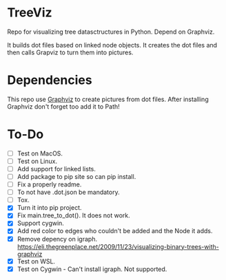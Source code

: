 # TreeViz
Repo for visualizing tree datasctructures in Python. Depend on Graphviz.

It builds dot files based on linked node objects. It creates the dot files and then calls Grapviz to turn them into pictures.



# Dependencies

This repo use [Graphviz](https://www.graphviz.org/) to create pictures from dot files. After installing Graphviz don't forget too add it to Path!



# To-Do
- [ ] Test on MacOS.
- [ ] Test on Linux.
- [ ] Add support for linked lists.
- [ ] Add package to pip site so can pip install.
- [ ] Fix a properly readme.
- [ ] To not have .dot.json be mandatory.
- [ ] Tox.
- [X] Turn it into pip project.
- [X] Fix main.tree_to_dot(). It does not work.
- [X] Support cygwin.
- [X] Add red color to edges who couldn't be added and the Node it adds.
- [X] Remove depency on igraph. https://eli.thegreenplace.net/2009/11/23/visualizing-binary-trees-with-graphviz
- [X] Test on WSL.
- [X] Test on Cygwin - Can't install igraph. Not supported.

